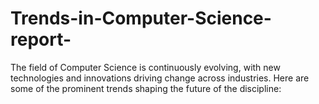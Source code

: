 # Trends-in-Computer-Science-report-
The field of Computer Science is continuously evolving, with new technologies and innovations driving change across industries. Here are some of the prominent trends shaping the future of the discipline:
